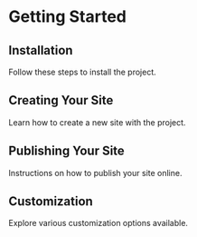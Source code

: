 # Getting Started

## Installation

Follow these steps to install the project.

## Creating Your Site

Learn how to create a new site with the project.

## Publishing Your Site

Instructions on how to publish your site online.

## Customization

Explore various customization options available.
